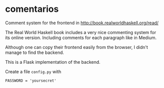 # comentarios
Comment system for the frontend in http://book.realworldhaskell.org/read/

The Real World Haskell book includes a very nice commenting system for its online version. Including comments for each paragraph like in Medium.

Although one can copy their frontend easily from the browser, I didn't manage to find the backend.

This is a Flask implementation of the backend.

Create a file `config.py` with

    PASSWORD = 'yoursecret'


